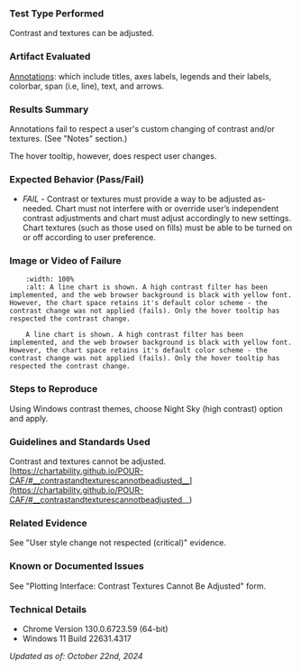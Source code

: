 ### Test Type Performed
Contrast and textures can be adjusted.

### Artifact Evaluated
[Annotations](https://docs.bokeh.org/en/latest/docs/user_guide/interaction.html): which include titles, axes labels, legends and their labels, colorbar, span (i.e, line), text, and arrows.

### Results Summary
Annotations fail to respect a user's custom changing of contrast and/or textures. (See "Notes" section.)

The hover tooltip, however, does respect user changes.

### Expected Behavior (Pass/Fail)
- *FAIL* - Contrast or textures must provide a way to be adjusted as-needed. Chart must not interfere with or override user’s independent contrast adjustments and chart must adjust accordingly to new settings. Chart textures (such as those used on fills) must be able to be turned on or off according to user preference.

### Image or Video of Failure 
```{figure} ./assets/annotations_contrast-texture-adjustments.png
    :width: 100%
    :alt: A line chart is shown. A high contrast filter has been implemented, and the web browser background is black with yellow font. However, the chart space retains it's default color scheme - the contrast change was not applied (fails). Only the hover tooltip has respected the contrast change.

    A line chart is shown. A high contrast filter has been implemented, and the web browser background is black with yellow font. However, the chart space retains it's default color scheme - the contrast change was not applied (fails). Only the hover tooltip has respected the contrast change.
```

### Steps to Reproduce
Using Windows contrast themes, choose Night Sky (high contrast) option and apply.

### Guidelines and Standards Used
Contrast and textures cannot be adjusted. [https://chartability.github.io/POUR-CAF/#__contrastandtexturescannotbeadjusted__](https://chartability.github.io/POUR-CAF/#__contrastandtexturescannotbeadjusted__)

### Related Evidence
See "User style change not respected (critical)" evidence.

### Known or Documented Issues
See "Plotting Interface: Contrast Textures Cannot Be Adjusted" form.

### Technical Details
- Chrome Version 130.0.6723.59 (64-bit)
- Windows 11 Build 22631.4317

*Updated as of: October 22nd, 2024*

<!-- ### Notes
These results can be viewed in the "Plotting Interface" results, as most of the annotations were tested there.  -->